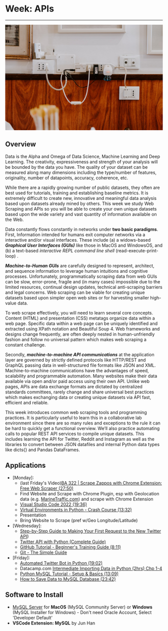 # Week: APIs
<hr>

![Map Image](images/img_iphs290_api_alvensia-angela-_N0srPVrfVk-unsplash.jpg)

## Overview

Data is the Alpha and Omega of Data Science, Machine Learning and Deep Learning. The creativity, expressiveness and strength of your analysis will be bounded by the data you have. The quality of your dataset can be measured along many dimensions including the type/number of features, originality, number of datapoints, accuracy, coherence, etc.

While there are a rapidly growing number of public datasets, they often are best used for tutorials, training and establishing baseline metrics. It is extremely difficult to create new, innovative and meaningful data analysis based upon datasets already mined by others. This week we study Web Scraping and APIs so you will be able to create your own unique datasets based upon the wide variety and vast quantity of information available on the Web. 

Data constantly flows constantly in networks under **two basic paradigms**. First, Information intended for humans exit computer networks via a interactive and/or visual interfaces. These include (a) a widows-based ***Graphical User Interfaces (GUIs)*** like those in MacOS and WindowsOS, and (b) a text-based *interactive REPL command line shell* (read-execute-print-loop) .

***Machine-to-Human GUIs*** are carefully designed to represent, architect, and sequence information to leverage human intuitions and cognitive processes. Unfortunately, programmatically scraping data from web GUIs can be slow, error-prone, fragile and (in many cases) impossible due to the limited resources, continual design updates, technical anti-scraping barriers and legal concerns. Web scraping can be viable for creating unique datasets based upon simpler open web sites or for harvesting smaller high-value data. 

To web scrape effectively, you will need to learn several core concepts. Content (HTML) and presentation (CSS) metatags organize data within a web page. Specific data within a web page can be uniquely identified and extracted using XPath notation and Beautiful Soup 4. Web frameworks and designs change frequently, are often deeply nested in human-unfriendly fashion and follow no universal pattern which makes web scraping a constant challenge.

Secondly, ***machine-to-machine API communications*** at the application layer are governed by strictly defined protocols like HTTP/REST and GraphQL passing data in well-structured file formats like JSON and XML. Machine-to-machine communications have the advantages of speed, scalability and programmable automation. Many websites make their data available via open and/or paid access using their own API. Unlike web pages, APIs are data exchange formats are dictated by centralized standards committees, rarely change and share universal best practices which makes exchanging data or creating unique datasets via API fast, efficient and reliable.

This week introduces common web scraping tools and programming practices. It is particularly useful to learn this in a collaborative lab environment since there are so many rules and exceptions to the rule it can be hard to quickly get a functional overview. We’ll also practice automating calls to popular REST API services to compile unique datasets. This includes learning the API for Twitter, Reddit and Instagram as well as the libraries to convert between JSON datafiles and internal Python data types like dicts{} and Pandas DataFrames.



## Applications

- [Monday]: 
    * (last Friday's Video)[BA 322 | Scrape Zappos with Chrome Extension: Free Web Scraper (27:50)](https://www.youtube.com/watch?v=BRyfnI6Jtzs)
    * Find Website and Scrape with Chrome Plugin, esp with Geolocation data (e.g. [MarineTraffic.com](https://www.marinetraffic.com/)) and scrape with Chrome Extension
    * [Visual Studio Code 2022 (19:36)](https://www.youtube.com/watch?v=fJEbVCrEMSE&t=913s)
    * [Virtual Environments in Python - Crash Course (13:32)](https://www.youtube.com/watch?v=IAvAlS0CuxI&t=460s)
    * Presentation
    * Bring Website to Scrape (pref w/Geo Longitude/Latitude)
- [Wednesday]: 
    * [Step-by-Step Guide to Making Your First Request to the New Twitter API](https://developer.twitter.com/en/docs/tutorials/step-by-step-guide-to-making-your-first-request-to-the-twitter-api-v2))
    * [Twitter API with Python (Complete Guide)](https://www.jcchouinard.com/twitter-api/)
    * [GitHub Tutorial - Beginner's Training Guide (8:11)](https://www.youtube.com/watch?v=iv8rSLsi1xo)
    * [Git - The Simple Guide](http://up1.github.io/git-guide/index.html)
- [Friday]: 
    * [Automated Twitter Bot in Python (19:02)](https://www.youtube.com/watch?v=UGv_bJkF1kg)
    * Datacamp.com [Intermediate Importing Data in Python (2hrs) Chp 1-4](https://app.datacamp.com/learn/courses/intermediate-importing-data-in-python)
    * [Python MySQL Tutorial - Setup & Basics (13:09)](https://www.youtube.com/watch?v=3vsC05rxZ8c)
    * [How to Save Data to MySQL Database (23:42)](https://www.youtube.com/watch?v=suVCVAuF5MU)


## Software to Install

- [MySQL Server](https://dev.mysql.com/downloads/) for **MacOS** (MySQL Community Server) or **Windows** (MySQL Installer for Windows) - Don't need Oracle Account, Select 'Developer Default'
- **VSCode Extension: MySQL** by Jun Han
